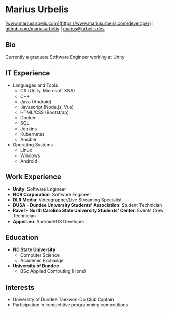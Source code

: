 # Marius Urbelis
[www.mariusurbelis.com](https://www.mariusurbelis.com/developer) | [github.com/mariusurbelis](https://github.com/mariusurbelis) | marius@urbelis.dev

## Bio

Currently a graduate Software Engineer working at Unity

## IT Experience

- Languages and Tools
  - C# (Unity, Microsoft XNA)
  - C++
  - Java (Android)
  - Javascript (Node.js, Vue)
  - HTML/CSS (Bootstrap)
  - Docker
  - SQL
  - Jenkins
  - Kubernetes
  - Ansible
- Operating Systems
  - Linux
  - Windows
  - Android

## Work Experience

- **Unity**: Software Engineer
- **NCR Corporation**: Software Engineer
- **DLR Media**: Videographer/Live Streaming Specialist
- **DUSA - Dundee University Students' Association**: Student Technician
- **Rave! - North Carolina State University Students' Center**: Events Crew Technician
- **Appvil.eu**: Android/iOS Developer

## Education

- **NC State University**
  - Computer Science
  - Academic Exchange
- **University of Dundee**
  - BSc Applied Computing (Hons)

## Interests

- University of Dundee Taekwon-Do Club Captain
- Participation in competitive programming competitions